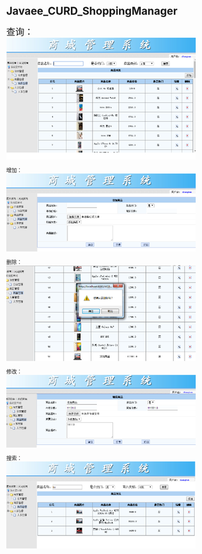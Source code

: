 # Javaee_CURD_ShoppingManager

<font size="5">查询：</font>
![](https://github.com/673346821/Javaee_CURD_ShoppingManager/blob/master/pics/list_product.png)

增加：
![](https://github.com/673346821/Javaee_CURD_ShoppingManager/blob/master/pics/add_pro.png)

删除：
![](https://github.com/673346821/Javaee_CURD_ShoppingManager/blob/master/pics/dele_product.png)

修改：
![](https://github.com/673346821/Javaee_CURD_ShoppingManager/blob/master/pics/update_product.png)


搜索：
![](https://github.com/673346821/Javaee_CURD_ShoppingManager/blob/master/pics/search_product.png)
